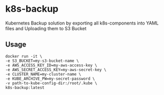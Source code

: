 # k8s-backup
Kubernetes Backup solution by exporting all k8s-components into YAML files and Uploading them to S3 Bucket

## Usage
```
docker run -it \
-e S3_BUCKET=my-s3-bucket-name \
-e AWS_ACCESS_KEY_ID=my-aws-access-key \
-e AWS_SECRET_ACCESS_KEY=my-aws-secret-key \
-e CLUSTER_NAME=my-cluster-name \
-e KUBE_ARCHIVE_PW=my-secret-password \
-v path-to-kube-config-dir:/root/.kube \
k8s-backup:latest
```
